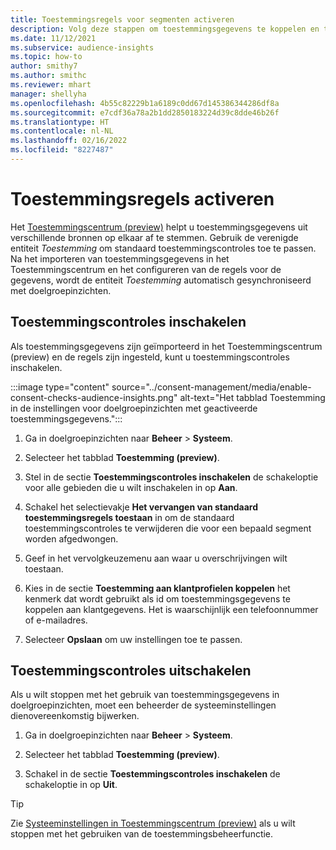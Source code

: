 ```yaml
---
title: Toestemmingsregels voor segmenten activeren
description: Volg deze stappen om toestemmingsgegevens te koppelen en toestemmingscontroles te activeren in doelgroepinzichten. Een beheerder kan toestemmingscontroles ook uitschakelen.
ms.date: 11/12/2021
ms.subservice: audience-insights
ms.topic: how-to
author: smithy7
ms.author: smithc
ms.reviewer: mhart
manager: shellyha
ms.openlocfilehash: 4b55c82229b1a6189c0dd67d145386344286df8a
ms.sourcegitcommit: e7cdf36a78a2b1dd2850183224d39c8dde46b26f
ms.translationtype: HT
ms.contentlocale: nl-NL
ms.lasthandoff: 02/16/2022
ms.locfileid: "8227487"
---
```

# <a name="activate-consent-rules"></a>Toestemmingsregels activeren

Het [Toestemmingscentrum (preview)](../consent-management/overview.md) helpt u toestemmingsgegevens uit verschillende bronnen op elkaar af te stemmen. Gebruik de verenigde entiteit *Toestemming* om standaard toestemmingscontroles toe te passen. Na het importeren van toestemmingsgegevens in het Toestemmingscentrum en het configureren van de regels voor de gegevens, wordt de entiteit *Toestemming* automatisch gesynchroniseerd met doelgroepinzichten.

## <a name="enable-consent-checks"></a>Toestemmingscontroles inschakelen

Als toestemmingsgegevens zijn geïmporteerd in het Toestemmingscentrum (preview) en de regels zijn ingesteld, kunt u toestemmingscontroles inschakelen. 

:::image type="content" source="../consent-management/media/enable-consent-checks-audience-insights.png" alt-text="Het tabblad Toestemming in de instellingen voor doelgroepinzichten met geactiveerde toestemmingsgegevens.":::

1. Ga in doelgroepinzichten naar **Beheer** > **Systeem**.

1. Selecteer het tabblad **Toestemming (preview)**.

1. Stel in de sectie **Toestemmingscontroles inschakelen** de schakeloptie voor alle gebieden die u wilt inschakelen in op **Aan**.

1. Schakel het selectievakje **Het vervangen van standaard toestemmingsregels toestaan** in om de standaard toestemmingscontroles te verwijderen die voor een bepaald segment worden afgedwongen. 

1. Geef in het vervolgkeuzemenu aan waar u overschrijvingen wilt toestaan.     

1. Kies in de sectie **Toestemming aan klantprofielen koppelen** het kenmerk dat wordt gebruikt als id om toestemmingsgegevens te koppelen aan klantgegevens. Het is waarschijnlijk een telefoonnummer of e-mailadres. 

1. Selecteer **Opslaan** om uw instellingen toe te passen.

## <a name="disable-consent-checks"></a>Toestemmingscontroles uitschakelen

Als u wilt stoppen met het gebruik van toestemmingsgegevens in doelgroepinzichten, moet een beheerder de systeeminstellingen dienovereenkomstig bijwerken.

1. Ga in doelgroepinzichten naar **Beheer** > **Systeem**.

1. Selecteer het tabblad **Toestemming (preview)**.

1. Schakel in de sectie **Toestemmingscontroles inschakelen** de schakeloptie in op **Uit**.

> [!TIP]
> Zie [Systeeminstellingen in Toestemmingscentrum (preview)](../consent-management/system-settings.md) als u wilt stoppen met het gebruiken van de toestemmingsbeheerfunctie.
